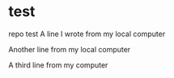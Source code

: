 # test
repo test
A line I wrote from my local computer

Another line from my local computer

A third line from my computer